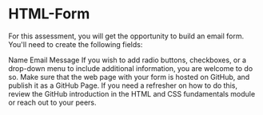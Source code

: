 # HTML-Form
For this assessment, you will get the opportunity to build an email form. You'll need to create the following fields:

Name
Email
Message
If you wish to add radio buttons, checkboxes, or a drop-down menu to include additional information, you are welcome to do so. Make sure that the web page with your form is hosted on GitHub, and publish it as a GitHub Page. If you need a refresher on how to do this, review the GitHub introduction in the HTML and CSS fundamentals module or reach out to your peers.

